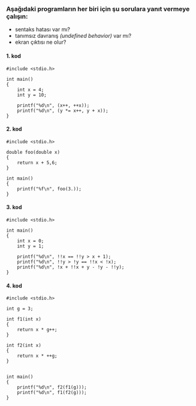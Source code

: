 ### Aşağıdaki programların her biri için şu sorulara yanıt vermeye çalışın:

* sentaks hatası var mı?
* tanımsız davranış *(undefined behavior)* var mı?
* ekran çıktısı ne olur?

#### 1. kod
```
#include <stdio.h>

int main()
{
	int x = 4;
	int y = 10;

	printf("%d\n", (x++, ++x));
	printf("%d\n", (y *= x++, y + x));
}
```

#### 2. kod
```
#include <stdio.h>

double foo(double x)
{
	return x + 5,6;
}

int main()
{
	printf("%f\n", foo(3.));
}
```
#### 3. kod
```
#include <stdio.h>

int main()
{
	int x = 0;
	int y = 1;

	printf("%d\n", !!x == !!y > x + 1);
	printf("%d\n", !!y > !y == !!x < !x);
	printf("%d\n", !x + !!x + y - !y - !!y);
}
```

#### 4. kod
```
#include <stdio.h>

int g = 3;

int f1(int x)
{
	return x * g++;
}

int f2(int x)
{
	return x * ++g;
}


int main()
{
	printf("%d\n", f2(f1(g)));
	printf("%d\n", f1(f2(g)));
}
```
